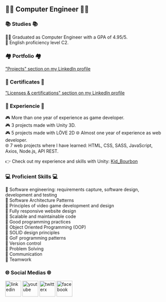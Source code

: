 ## 👨‍💻  Computer Engineer  👨‍💻

### 📚  Studies  📚
👨‍🎓 Graduated as Computer Engineer with a GPA of 4.95/5.<br/>
🗽 English proficiency level C2.

### 🏘️  Portfolio  🏘️
["Projects" section on my LinkedIn profile](https://www.linkedin.com/in/leonardo-collazo-klenina/details/projects/)

### 📜  Certificates  📜
["Licenses & certifications" section on my LinkedIn profile](https://www.linkedin.com/in/leonardo-collazo-klenina/details/certifications/)

### 🧠  Experiencie  🧠
🎮 More than one year of experience as game developer.<br/>
🎮 3 projects made with Unity 3D.<br/>
🎮 5 projects made with LÖVE 2D
🌐 Almost one year of experience as web developer.<br/>
🌐 7 web projects where I have learned: HTML, CSS, SASS, JavaScript, Axios, Node.js, API REST.<br/>

👉 Check out my experience and skills with Unity:
[Kid_Bourbon](https://learn.unity.com/u/kidbourbon)

### 💻  Proficient Skills  💻
🏅 Software engineering: requirements capture, software design, development and testing<br/>
🏅 Software Architecture Patterns<br/>
🏅 Principles of video game development and design<br/>
🏅 Fully responsive website design<br/>
🏅 Scalable and maintainable code<br/>
🏅 Good programming practices<br/>
🏅 Object Oriented Programming (OOP)<br/>
🏅 SOLID design principles<br/>
🏅 GoF programming patterns<br/>
🏅 Version control<br/>
🏅 Problem Solving<br/>
🏅 Communication<br/>
🏅 Teamwork

### 🌐  Social Medias  🌐
<a href="https://www.linkedin.com/in/leonardo-collazo-klenina" target="_blank"> <img src="https://img.icons8.com/fluency/48/linkedin.png" alt="linkedin" width="50" height="50"/></a>
<a href="https://www.youtube.com/channel/UCUVv_L27fI0xbvdScYOGm2A" target="_blank"> <img src="https://img.icons8.com/3d-fluency/94/youtube-play.png" alt="youtube" width="50" height="50"/></a>
<a href="https://twitter.com/KidBourbon6" target="_blank"> <img width="50" height="50" src="https://img.icons8.com/color/48/twitterx.png" alt="twitterx"/></a>
<a href="https://www.facebook.com/leonardo.collazo.klenina" target="_blank"> <img src="https://img.icons8.com/fluency/48/facebook-new.png" alt="facebook" width="50" height="50"/></a>
